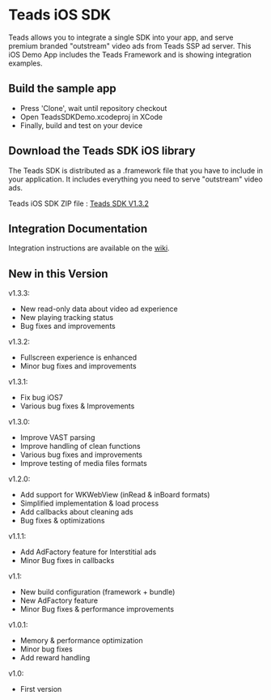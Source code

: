 # Teads iOS SDK

Teads allows you to integrate a single SDK into your app, and serve premium branded "outstream" video ads from Teads SSP ad server. 
This iOS Demo App includes the Teads Framework and is showing integration examples.

## Build the sample app

* Press 'Clone', wait until repository checkout
* Open TeadsSDKDemo.xcodeproj in XCode 
* Finally, build and test on your device

## Download the Teads SDK iOS library

The Teads SDK is distributed as a .framework file that you have to include in your application. It includes everything you need to serve "outstream" video ads.

Teads iOS SDK ZIP file : [Teads SDK V1.3.2](https://github.com/teads/TeadsSDK-iOS/releases/download/v1.3.2/TeadsSDK-V1.3.2.zip)

## Integration Documentation

Integration instructions are available on the [wiki](https://github.com/teads/TeadsSDK-iOS/wiki).

## New in this Version

v1.3.3:
- New read-only data about video ad experience
- New playing tracking status
- Bug fixes and improvements

v1.3.2:
- Fullscreen experience is enhanced
- Minor bug fixes and improvements

v1.3.1:
- Fix bug iOS7
- Various bug fixes & Improvements

v1.3.0:
- Improve VAST parsing
- Improve handling of clean functions
- Various bug fixes and improvements
- Improve testing of media files formats

v1.2.0:
- Add support for WKWebView (inRead & inBoard formats)
- Simplified implementation & load process
- Add callbacks about cleaning ads
- Bug fixes & optimizations

v1.1.1:
- Add AdFactory feature for Interstitial ads
- Minor Bug fixes in callbacks

v1.1:
- New build configuration (framework + bundle)
- New AdFactory feature
- Minor Bug fixes & performance improvements

v1.0.1:
- Memory & performance optimization
- Minor bug fixes
- Add reward handling

v1.0:
- First version
